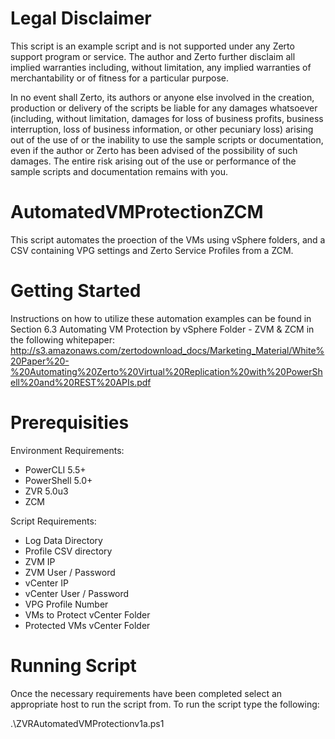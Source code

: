 # Legal Disclaimer
This script is an example script and is not supported under any Zerto support program or service. The author and Zerto further disclaim all implied warranties including, without limitation, any implied warranties of merchantability or of fitness for a particular purpose.

In no event shall Zerto, its authors or anyone else involved in the creation, production or delivery of the scripts be liable for any damages whatsoever (including, without limitation, damages for loss of business profits, business interruption, loss of business information, or other pecuniary loss) arising out of the use of or the inability to use the sample scripts or documentation, even if the author or Zerto has been advised of the possibility of such damages. The entire risk arising out of the use or performance of the sample scripts and documentation remains with you.

# AutomatedVMProtectionZCM
This script automates the proection of the VMs using vSphere folders, and a CSV containing VPG settings and Zerto Service Profiles from a ZCM. 

# Getting Started
Instructions on how to utilize these automation examples can be found in Section 6.3 Automating VM Protection by vSphere Folder - ZVM & ZCM in the following whitepaper: http://s3.amazonaws.com/zertodownload_docs/Marketing_Material/White%20Paper%20-%20Automating%20Zerto%20Virtual%20Replication%20with%20PowerShell%20and%20REST%20APIs.pdf

# Prerequisities 
Environment Requirements: 
  - PowerCLI 5.5+
  - PowerShell 5.0+
  - ZVR 5.0u3 
  - ZCM 

Script Requirements: 
  - Log Data Directory
  - Profile CSV directory 
  - ZVM IP 
  - ZVM User / Password
  - vCenter IP 
  - vCenter User / Password
  - VPG Profile Number
  - VMs to Protect vCenter Folder 
  - Protected VMs vCenter Folder 
  
# Running Script 
Once the necessary requirements have been completed select an appropriate host to run the script from. To run the script type the following:

.\ZVRAutomatedVMProtectionv1a.ps1
